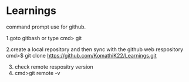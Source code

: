 # Learnings

command prompt use for github.

1.goto gitbash or type
cmd> git

2.create a local repository and then sync with the github web respository
cmd>$ git clone https://github.com/KomathiK22/Learnings.git

3. check remote respositry version
4. cmd>git remote -v
